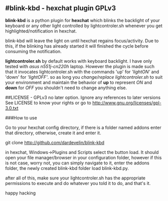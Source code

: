 #blink-kbd - hexchat plugin GPLv3
---
**blink-kbd** is a python plugin for **hexchat** which blinks the backlight
of your keyboard or any other light controlled by lightcontroler.sh
whenever you get highlighted/notification in hexchat.

blink-kbd will leave the light on until hexchat regains
focus/activity. Due to this, if the blinking has already started
it will finished the cycle before consuming the notification.

**lightcontroler.sh** by default works with keyboard backlight.
I have only tested with *asus n551j-cn220h* laptop. However the plugin
is made such that it invocates lightcontroler.sh with the commands
'up' for *'lightON'* and 'down' for *'lightOFF'*. so as long you
_change/replace lightcontroler.sh_ to suit your environment
and maintain the behavior of **up** to represent _ON_ and **down** for _OFF_
you shouldn't need to change anything else.


##LICENSE - GPLv3 no later option. Ignore any references to later versions
See LICENSE to know your rights or go to
http://www.gnu.org/licenses/gpl-3.0.txt

###How to use

Go to your hexchat config directory, if there is a folder named addons enter
that directory, otherwise, create it and enter it.

git clone http://github.com/dardevelin/blink-kbd

in hexchat, Windows->Plugins and Scripts
select the button load. It should open your file manager/browser in your
configuration folder, however if this is not case, worry not, you can simply
navigate to it, enter the addons folder, the newly created blink-kbd folder
load blink-kbd.py.

after all of this, make sure your lightcontroler.sh has the appropriate
permissions to execute and do whatever you told it to do, and that's it.

happy hacking